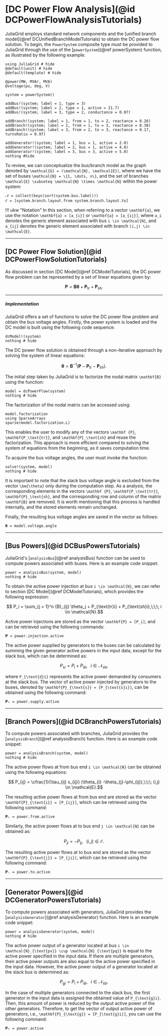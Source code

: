 # [DC Power Flow Analysis](@id DCPowerFlowAnalysisTutorials)

JuliaGrid employs standard network components and the [unified branch model](@ref DCUnifiedBranchModelTutorials) to obtain the DC power flow solution. To begin, the `PowerSystem` composite type must be provided to JuliaGrid through the use of the [`powerSystem`](@ref powerSystem) function, as illustrated by the following example:
```@example PowerFlowSolutionDC
using JuliaGrid # hide
@default(unit) # hide
@default(template) # hide

@power(MW, MVAr, MVA)
@voltage(pu, deg, V)

system = powerSystem()

addBus!(system; label = 1, type = 3)
addBus!(system; label = 2, type = 1, active = 21.7)
addBus!(system; label = 3, type = 2, conductance = 0.07)

addBranch!(system; label = 1, from = 1, to = 2, reactance = 0.26)
addBranch!(system; label = 2, from = 1, to = 3, reactance = 0.38)
addBranch!(system; label = 3, from = 2, to = 3, reactance = 0.17, turnsRatio = 0.97)

addGenerator!(system; label = 1, bus = 1, active = 2.0)
addGenerator!(system; label = 2, bus = 1, active = 4.0)
addGenerator!(system; label = 3, bus = 3, active = 5.0)
nothing #hide
```

To review, we can conceptualize the bus/branch model as the graph denoted by ``\mathcal{G} = (\mathcal{N}, \mathcal{E})``, where we have the set of buses ``\mathcal{N} = \{1, \dots, n\}``, and the set of branches ``\mathcal{E} \subseteq \mathcal{N} \times \mathcal{N}`` within the power system:
```@repl PowerFlowSolutionDC
𝒩 = collect(keys(sort(system.bus.label)))
ℰ = [system.branch.layout.from system.branch.layout.to]
```

!!! ukw "Notation"
    In this section, when referring to a vector ``\mathbf{a}``, we use the notation ``\mathbf{a} = [a_{i}]`` or ``\mathbf{a} = [a_{ij}]``, where ``a_i`` denotes the generic element associated with bus ``i \in \mathcal{N}``, and ``a_{ij}`` denotes the generic element associated with branch ``(i,j) \in \mathcal{E}``.

---

## [DC Power Flow Solution](@id DCPowerFlowSolutionTutorials)
As discussed in section [DC Model](@ref DCModelTutorials), the DC power flow problem can be represented by a set of linear equations given by:
```math
  \mathbf {P} = \mathbf{B} \bm {\theta} + \mathbf{P_\text{tr}} + \mathbf{P}_\text{sh}.
```

---

##### Implementation
JuliaGrid offers a set of functions to solve the DC power flow problem and obtain the bus voltage angles. Firstly, the power system is loaded and the DC model is built using the following code sequence:
```@example PowerFlowSolutionDC
dcModel!(system)
nothing # hide
```

The DC power flow solution is obtained through a non-iterative approach by solving the system of linear equations:
```math
    \bm {\theta} = \mathbf{B}^{-1}(\mathbf {P} - \mathbf{P_\text{tr}} - \mathbf{P}_\text{sh}).
```

The initial step taken by JuliaGrid is to factorize the nodal matrix ``\mathbf{B}`` using the function:
```@example PowerFlowSolutionDC
model = dcPowerFlow(system)
nothing # hide
```

The factorization of the nodal matrix can be accessed using:
```@repl PowerFlowSolutionDC
model.factorization
using SparseArrays
sparse(model.factorization.L)
```

This enables the user to modify any of the vectors ``\mathbf {P}``, ``\mathbf{P_\text{tr}}``, and ``\mathbf{P}_\text{sh}`` and reuse the factorization. This approach is more efficient compared to solving the system of equations from the beginning, as it saves computation time.

To acquire the bus voltage angles, the user must invoke the function:
```@example PowerFlowSolutionDC
solve!(system, model)
nothing # hide
```

It is important to note that the slack bus voltage angle is excluded from the vector ``\bm{\theta}`` only during the computation step. As a analysis, the corresponding elements in the vectors ``\mathbf {P}``, ``\mathbf{P_\text{tr}}``, ``\mathbf{P}_\text{sh}``, and the corresponding row and column of the matrix ``\mathbf{B}`` are removed. It is worth mentioning that this process is handled internally, and the stored elements remain unchanged.

Finally, the resulting bus voltage angles are saved in the vector as follows:
```@repl PowerFlowSolutionDC
𝛉 = model.voltage.angle
```

---


## [Bus Powers](@id DCBusPowersTutorials)
JuliaGrid's [`analysisBus`](@ref analysisBus) function can be used to compute powers associated with buses. Here is an example code snippet:
```@example PowerFlowSolutionDC
power = analysisBus(system, model)
nothing # hide
```

To obtain the active power injection at bus ``i \in \mathcal{N}``, we can refer to section [DC Model](@ref DCModelTutorials), which provides the following expression:
```math
   P_i = \sum_{j = 1}^n {B}_{ij} \theta_j + P_{\text{tr}i} + P_{\text{sh}i},\;\;\; i \in \mathcal{N}.
```
Active power injections are stored as the vector ``\mathbf{P} = [P_i]``, and can be retrieved using the following commands:
```@repl PowerFlowSolutionDC
𝐏 = power.injection.active
```

The active power supplied by generators to the buses can be calculated by summing the given generator active powers in the input data, except for the slack bus, which can be determined as:
```math
    P_{\text{s}i} = P_i + P_{\text{d}i},\;\;\; i \in \mathcal{N}_{\text{sb}},
```
where ``P_{\text{d}i}`` represents the active power demanded by consumers at the slack bus. The vector of active power injected by generators to the buses, denoted by ``\mathbf{P}_{\text{s}} = [P_{\text{s}i}]``, can be obtained using the following command:
```@repl PowerFlowSolutionDC
𝐏ₛ = power.supply.active
```

---

## [Branch Powers](@id DCBranchPowersTutorials)
To compute powers associated with branches, JuliaGrid provides the [`analysisBranch`](@ref analysisBranch) function. Here is an example code snippet:
```@example PowerFlowSolutionDC
power = analysisBranch(system, model)
nothing # hide
```

The active power flows at from bus end ``i \in \mathcal{N}`` can be obtained using the following equations:
```math
    P_{ij} = \cfrac{1}{\tau_{ij} x_{ij}} (\theta_{i} -\theta_{j}-\phi_{ij}),\;\;\; (i,j) \in \mathcal{E}.
```
The resulting active power flows at from bus end are stored as the vector ``\mathbf{P}_{\text{i}} = [P_{ij}]``, which can be retrieved using the following command:
```@repl PowerFlowSolutionDC
𝐏ᵢ = power.from.active
```

Similarly, the active power flows at to bus end ``j \in \mathcal{N}`` can be obtained as:
```math
    P_{ji} = - P_{ij},\;\;\; (i,j) \in \mathcal{E}.
```
The resulting active power flows at to bus end are stored as the vector ``\mathbf{P}_{\text{j}} = [P_{ji}]``, which can be retrieved using the following command:
```@repl PowerFlowSolutionDC
𝐏ⱼ = power.to.active
```

---

## [Generator Powers](@id DCGeneratorPowersTutorials)
To compute powers associated with generators, JuliaGrid provides the [`analysisGenerator`](@ref analysisGenerator) function. Here is an example code snippet:
```@example PowerFlowSolutionDC
power = analysisGenerator(system, model)
nothing # hide
```

The active power output of a generator located at bus ``i \in \mathcal{N}_{\text{pv}} \cup \mathcal{N}_{\text{pq}}`` is equal to the active power specified in the input data. If there are multiple generators, their active power outputs are also equal to the active power specified in the input data. However, the active power output of a generator located at the slack bus is determined as:
```math
    P_{\text{g}i} = P_i + P_{\text{d}i},\;\;\; i \in \mathcal{N}_{\text{sb}}.
```
In the case of multiple generators connected to the slack bus, the first generator in the input data is assigned the obtained value of ``P_{\text{g}i}``. Then, this amount of power is reduced by the output active power of the other generators. Therefore, to get the vector of output active power of generators, i.e., ``\mathbf{P}_{\text{g}} = [P_{\text{g}i}]``, you can use the following command:
```@repl PowerFlowSolutionDC
𝐏ₒ = power.active
```